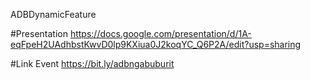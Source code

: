 ADBDynamicFeature

#Presentation
https://docs.google.com/presentation/d/1A-eqFpeH2UAdhbstKwvD0lp9KXiua0J2koqYC_Q6P2A/edit?usp=sharing

#Link Event
https://bit.ly/adbngabuburit